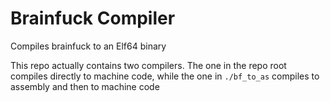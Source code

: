 # Brainfuck Compiler
Compiles brainfuck to an Elf64 binary

This repo actually contains two compilers.
The one in the repo root compiles directly to machine code, while the one in `./bf_to_as` compiles to assembly and then to machine code
